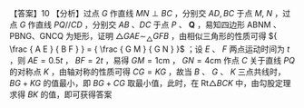 【答案】10
【分析】过点 $G$ 作直线 $M N \perp B C$ ，分别交 $A D , B C$ 于点 $M , \ N$ ，过点 $G$ 作直线 $P Q / / C D$ ，分别交 $A B$ 、$D C$ 于点 $P$ 、 $\boldsymbol { Q }$ ，易知四边形 ABNM 、PBNG、GNCQ 为矩形，证明 $\triangle G A E { \sim } _ { \triangle } G F B$ ，由相似三角形的性质可得 ${ \frac { A E } { B F } } = { \frac { G M } { G N } }$ ；设 $E$ 、 $F$ 两点运动时间为 $t$ ，则 $A E = 0 . 5 t$ ， $B F = 2 t$ ，易得 $G M = 1 \mathrm { { c m } }$ ， $G N = 4 \mathrm { c m }$ 作点 $C$ 关于直线 $P Q$ 的对称点 $K$ ，由轴对称的性质可得 $C G = K G$ ，故当 $B$ 、 $G$ 、 $K$ 三点共线时，$B G + K G$ 的值最小，即 $B G + C G$ 取最小值，此时，在 $\mathrm { R t } \triangle B C K$ 中，由勾股定理求得 $B K$ 的值，即可获得答案
